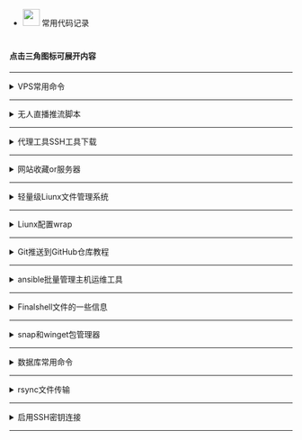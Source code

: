 



 - <img src="https://media0.giphy.com/media/pylpD8AoQCf3CQ1oO2/giphy.gif" width=30 height=30>  常用代码记录<br>
#
                               
####  点击三角图标可展开内容

---

<details>
  <summary>VPS常用命令</summary>
	


### 安装node环境
```
curl https://get.volta.sh | bash
```
```
export VOLTA_HOME="$HOME/.volta"
export PATH="$VOLTA_HOME/bin:$PATH"
```
```
source ~/.bashrc
```
```
volta install node@16.0.0
```
切换node版本只需再次安装需要的版本即可自动切换



### xui安装脚本

```
bash <(curl -Ls https://raw.githubusercontent.com/admin8800/x-ui/main/install.sh)
```

[3x-ui地址](https://github.com/MHSanaei/3x-ui)

###  一键wrap

```
wget -N https://gitlab.com/fscarmen/warp/-/raw/main/menu.sh && bash menu.sh [option] [lisence/url/token]
```

```
warp [option] [lisence]
```


### 安装Docker
官方安装脚本：

```
curl -fsSL https://get.docker.com | sh
```
>会以插件的形式自动安装`docker compose`    输入`docker compose version`查看版本

国内安装脚本  [(说明)](https://linuxmirrors.cn/other/)

```
bash <(curl -sSL https://gitee.com/SuperManito/LinuxMirrors/raw/main/DockerInstallation.sh)
```

或者使用阿里云安装源
```
curl -fsSL https://get.docker.com | bash -s docker --mirror Aliyun
```


---

###  查看系统架构
```
dpkg --print-architecture
```



```
uname -a
```

####  查看系统版本
```
cat /etc/os-release
```
```
lsb_release -a
```


#### 文件搜索
按目录名称查找
```
find / -type d -iname "目录名" 2>/dev/null
```

按文件名称查找
```
find / -type f -name "*文件名*" 2>/dev/null
```

按文件大小查找
```
find / -type f -size +20M -exec ls -lh {} \; 2>/dev/null
```

全局搜索关键字，并输出它们的路径
```
grep -r -l "关键字" /
```
```
find . -type f -exec grep -Hn '关键字' {} \;
```

文件重命名命令：`mv`


#### 网络连接相关
显示所有与主机建立连接的IP

TCP 连接：
```
ss -tnp
```

UDP 连接：
```
ss -unp
```
#### 切断除本机以外所有的SSH连接
```
sudo ss -tnp | grep ":22" | grep -v "自己的IP" | awk '{print $6}' | awk -F '[=,]' '{print $2}' | xargs -r sudo kill -9
```

#### 资源占用
显示内存占用最大的10个进程
```
ps aux --sort=-%mem | head -n 10
```
`mem为内存，可改为cpu`



###  VPS开启root登录并且修改密码：

一键脚本

```
bash <(wget -qO- https://github.com/sky22333/rootvps/raw/main/root.sh)
```

### 设置主机名
```
sudo hostnamectl set-hostname wovow
sudo bash -c 'echo "127.0.0.1 wovow" >> /etc/hosts'
```
或者
```
hostnamectl set-hostname localhost
```
### 设置时区为上海
```
sudo ln -sf /usr/share/zoneinfo/Asia/Shanghai /etc/localtime
```

查看当前时间（注意你与服务器之间的延迟）
```
date
```


### 校准同步系统时间
- 安装
```
sudo apt-get install ntpdate
```

- 配置时间服务器
```
sudo ntpdate -u time.cloudflare.com      // cloudflare时间服务器
sudo ntpdate -u time.windows.com         // 微软时间服务器
sudo ntpdate -u ntp.aliyun.com           // 阿里云时间服务器
```

- 查看
```
timedatectl status
```

### 禁用IPV6

编辑配置文件
```
vim /etc/sysctl.conf
```
最后两行添加
```
net.ipv6.conf.all.disable_ipv6 = 1
net.ipv6.conf.default.disable_ipv6 = 1
```
应用配置
```
sudo sysctl -p
```



### 更改系统语言
```
sudo nano /etc/locale.gen
# zh_CN.UTF-8 UTF-8       // 取消这行注释
sudo locale-gen
sudo update-locale LANG=zh_CN.UTF-8
sudo localectl set-locale LANG=zh_CN.UTF-8
```



###  安装依赖：
 Debian/Ubuntu 命令：
 

```
apt update && apt install curl wget git zip tar lsof vim sudo -y
```


 apk包更新
```
apk update
```
apk包安装

```
apk add curl wget vim zip
```

###  一键测试路由回程：

```
wget -qO- git.io/besttrace | bash
```
### 一键测速回程线路
```
curl https://raw.githubusercontent.com/zhanghanyun/backtrace/main/install.sh -sSf | sh
```


###  一键测试流媒体解锁：

```
bash <(curl -L -s check.unlock.media)
```

 
```
bash <(curl -L -s check.unlock.media) -M 4
```

 
```
bash <(curl -L -s check.unlock.media) -M 6
```

###  查看端口占用：
```
sudo lsof -i -P -n
```
```
ss -tuln
```
```
ss -tunp
```

```
lsof -i:端口号
```
#### 释放端口
```
kill PID数字
```

###  放行端口：

```sudo ufw allow 端口号```

```sudo ufw allow 起始端口:结束端口```

```sudo ufw enable```   #  重启ufw防火墙

###  关闭端口：
```sudo ufw deny 端口号```

###  只允许指定IP连接22端口：
```sudo ufw allow from 192.168.1.100 to any port 22```      #  多IP用英文的逗号分开

###  文件类型转换：

```mv config.txt config.json```

```mv shell.txt shell.sh```


###  开启虚拟内存：

```
sudo fallocate -l 3G /swapfile && sudo chmod 700 /swapfile && sudo mkswap /swapfile && sudo swapon /swapfile && echo '/swapfile none swap sw 0 0' | sudo tee -a /etc/fstab
```


###  防火墙

```firewall-cmd --state```                             # 查看防火墙状态    


```systemctl stop firewalld.service```                 # 停止防火墙    


```systemctl disable firewalld.service```              # 禁止防火墙开机自启

###  一键开启bbr加速

```
bash <(wget -qO- https://gitlab.com/yishijie/shell/raw/main/bbr.sh)
```
查看
```
sysctl net.ipv4.tcp_congestion_control
```



###  人型自走bot乌班图脚本


```
wget https://raw.githubusercontent.com/TeamPGM/PagerMaid-Pyro/development/utils/install.sh -O install.sh && chmod +x install.sh && bash install.sh
```


使用该脚本会将 ```Pagermaid-Pyro``` 安装至 ```/var/lib/pagermaid``` 目录下。



### 永久激活 Windows 系统和 Office 软件

在 Windows 8.1/10/11 上，右键单击 Windows 开始菜单并 选择 PowerShell 或终端（非 CMD）

```
irm https://massgrave.dev/get | iex
```

稍微等待一下，他会自动适配，并激活您的系统，当出现 Successful 的时候说明系统已经激活成功了


###  查看电脑wifi密码CMD命令

查看已连接过的wifi：

```
netsh wlan show profile
```

查看密码：

```
netsh wlan show profile name="WiFi名称" key=clear
```

打印到C盘：

```
netsh wlan export profile folder=C:\ key=clear
```

- win系统网络故障常用命令，`win+x`打开终端管理员执行

| 命令                   | 作用                                                         |
|------------------------|--------------------------------------------------------------|
| `netsh winsock reset`   | 重置 Windows 套接字（Winsock）目录，解决网络连接问题。         |
| `netsh int ip reset`    | 重置 TCP/IP 协议栈，修复配置错误导致的网络问题。              |
| `ipconfig /release`     | 释放当前计算机的 IP 地址，断开当前网络连接。                  |
| `ipconfig /renew`       | 请求 DHCP 服务器获取新的 IP 地址，恢复网络连接。              |
| `ipconfig /flushdns`    | 清空 DNS 缓存，解决因缓存问题无法访问网站的问题。              |
| `nslookup baidu.com`    | 查看网址用的什么dns进行解析。                                |




</details>

---




<details>
  <summary>无人直播推流脚本</summary>


### FFmpeg无人直播推流脚本


#### [点击这里查看](https://github.com/sky22333/zhibo)

</details>

---




<details>
  <summary>代理工具SSH工具下载</summary>

  
  
  | 类型 | 名称 | 下载地址 |
| :--- | :----: | :---: |
| 安卓代理  | v2rayNG  |https://github.com/2dust/v2rayNG/releases|
| 安卓代理  | clash-meta  |https://github.com/MetaCubeX/ClashMetaForAndroid/releases|
| 安卓代理  | NekoBox |https://github.com/Matsuridayo/NekoBoxForAndroid/releases|
| Win代理  | clash-verge-rev  |https://github.com/clash-verge-rev/clash-verge-rev/releases|
| Win代理  | v2rayN  |https://github.com/2dust/v2rayN/releases|
| ios代理  | 小火箭  |https://apps.apple.com/us/app/shadowrocket/id932747118|
| ios代理  | V2Box  |https://apps.apple.com/us/app/v2box-v2ray-client/id6446814690|
| mac代理  | v2rayU  |https://github.com/yanue/V2rayU/releases|
| mac代理  | V2Box  |https://apps.apple.com/us/app/v2box-v2ray-client/id6446814690|
| mac代理  | clash-verge-rev  |https://github.com/clash-verge-rev/clash-verge-rev/releases|
| Liunx代理  | v2rayA  |https://v2raya.org/docs/prologue/introduction|
| 安卓SSH  | Termius汉化  |https://github.com/alongw/Termius-zh_CN/releases|
| 安卓SSH  | termux |https://github.com/termux/termux-app/releases|
| 安卓SSH  | serverbox  |https://github.com/lollipopkit/flutter_server_box/releases|
| 安卓code  | Acode |https://acode.app|
| 电脑SSH  | tabby  |https://github.com/Eugeny/tabby/releases|
| 电脑SSH  | hexhub  |https://www.hexhub.cn|
| 电脑SSH  | WindTerm  |https://github.com/kingToolbox/WindTerm/releases|
| 电脑SSH  | FinalShell  |https://www.hostbuf.com/t/988.html|
| 电脑SSH  | MobaXterm汉化版  |https://github.com/RipplePiam/MobaXterm-Chinese-Simplified/releases|
| 电脑code  | vscode  |https://code.visualstudio.com|
| 在线code  | 在线vscode  |https://vscode.dev/?vscode-lang=zh-cn|
| ios SSH  | ServerBox  |https://apps.apple.com/us/app/serverbox-status-tools/id1586449703|
| ios SSH  | Termius |https://apps.apple.com/us/app/termius-terminal-ssh-client/id549039908|
| ios SSH  | xTerminal |https://apps.apple.com/us/app/xterminal-ssh-terminal-shell/id1544728400|

</details>

---

<details>
  <summary>网站收藏or服务器</summary>
    
| 类型 | 名称 | 地址 |
| :--- | :----: | :---: |
| SK5代理  | kookeey  |https://kookeey.com|
| SK5代理 | ip2world  |https://www.ip2world.com|
| SK5代理 | Omega  |https://www.omegaproxy.com/zh|
| 服务器  | vmiss  |https://app.vmiss.com|
| 服务器 | vultr  |https://www.vultr.com|
| 服务器  | 越南家宽  |https://my.cloudfly.vn/cloud/server|
| 服务器  | gigsgigs  |https://clientarea.gigsgigscloud.com|
| 服务器  | CC一刀机  |https://cloudcone.com|
| 服务器  | RN二刀机  |https://my.racknerd.com|
| 服务器  | hostvds一刀机  |https://hostvds.com|
| 服务器  | 搬瓦工  |https://bandwagonhost.com|
| 服务器  | DMIT  |https://www.dmit.io/?language=chinese|
| X学习资料  | 网站合集  |https://theporndude.com/zh|
| X学习资料  | AI画图  |https://pornpen.ai|
| 素材  | 图标素材  |https://aigei.com|
| 礼品卡  | Pockyt Shop |https://shop.pockyt.io/pc/brands/all|
| 网络测试  | ipv6测试  |https://test-ipv6.com|
| 扫描  | dns和端口扫描  |https://search.censys.io|
| 扫描  | 网络扫描  |https://fofa.info|
| 扫描  | 网络扫描  |https://www.zoomeye.org|
| 扫描  | 端口扫描  |https://www.criminalip.io|
| 学习  | 编程菜鸟教程  |https://www.runoob.com|
| api接口  | 图片和文字  |https://api.aixiaowai.cn|
| api接口  | 图片和文字  |https://developer.hitokoto.cn|
| api接口  | 诗词  |https://www.jinrishici.com|
| 图床  | 动漫和动画  |https://mikupic.com|
| 图床  | 国内高速  |https://www.freeimg.cn|
| 网盘  | 网盘资源  |https://wpzy.cc|
| 安卓软件  | APK  |https://apkpure.net|
| 安卓软件  | APK  |https://www.apkmirror.com|
| 阅后即焚  | 阅后即焚  |https://www.sixin.cc|
| 支付  | 加密货币支付网关  |https://plisio.net/zh|
| 软件  | 软件搜索和同类型推荐  |https://alternativeto.net|
| 工具  | 在线Markdown编辑器  |https://markdown-editor.org|
| 工具  | 文件匿名分享  |https://wormhole.app|


</details>

---


<details>
  <summary>轻量级Liunx文件管理系统</summary>



支持实时管理liunx系统文件的项目

安装：
```
curl -fsSL https://raw.githubusercontent.com/filebrowser/get/master/get.sh | bash
```

启动：
```
filebrowser -a 0.0.0.0 -r /
```

设置—用户管理—用户编辑—增加文件管理命令`unzip tar chmod`

示例`unzip you.zip`  /  `chmod -R 777 home`

</details>

---


<details>
  <summary>Liunx配置wrap</summary>
    


[其他系统安装](https://pkg.cloudflareclient.com/)

debian系统安装：

```
curl -fsSL https://pkg.cloudflareclient.com/pubkey.gpg | sudo gpg --yes --dearmor --output /usr/share/keyrings/cloudflare-warp-archive-keyring.gpg
```
```
echo "deb [signed-by=/usr/share/keyrings/cloudflare-warp-archive-keyring.gpg] https://pkg.cloudflareclient.com/ $(lsb_release -cs) main" | sudo tee /etc/apt/sources.list.d/cloudflare-client.list
```
```
sudo apt-get update && sudo apt-get install cloudflare-warp -y
```

注册客户端：

```
warp-cli registration new
```

开启代理模式：

```
warp-cli mode proxy
```

启动wrap：

执行此命令前必须`开启代理模式`否则机器可能失联
```
warp-cli connect
```


wrap将代理本地的`40000`端口

更改代理端口：`warp-cli proxy port 40000`

配置文件：`cd /var/lib/cloudflare-warp`

查看代理IP：
```
curl -x "socks5://127.0.0.1:40000" ipinfo.io
```



开启全局代理：
```
export ALL_PROXY=socks5://127.0.0.1:40000
```
关闭全局代理：
```
unset ALL_PROXY
```



关闭wrap：
```
warp-cli disconnect
```





</details>

---
<details>
  <summary>Git推送到GitHub仓库教程</summary>

### 先在github创建一个仓库，然后本地CD到项目目录


### 初始化本地仓库
```
git init
```
### 连接远程仓库
```
git remote add origin git@github.com:用户名/仓库名.git
```
### 创建并切换到`main`分支
```
git checkout -b main
```
### 确保本地分支是`main`
```
git checkout main
```
### 添加并提交新的更改
```
git add .
git commit -m "描述你的更改"
```
### 推送到仓库
```
git push origin main
```
`main`为分支名

输入用户名和key密钥即可推送完成
#### 操作完成后清除Git存储凭据
```
git config --global --unset credential.helper
```


## 🎈同步上游仓库某一个提交

#### 1：获取上游更新
```
git fetch upstream
```
> 合并上游所有更新`git merge upstream/main` main为本地分支

#### 2：确认上游仓库中是否包含目标提交
```
git branch -r --contains 提交哈希
```

#### 3：使用 -m 选项进行同步指定的提交
```
git cherry-pick -m 1 提交哈希
```
这里的`-m 1`表示选择合并的提交中的第一个父提交的更改。

如果不是合并的提交则去掉`-m 1`

多个`提交哈希`用空格隔开


#### 4：（可选）如果有冲突则找到冲突文件修改

标记所有冲突已解决
```
git add .
```
继续之前因冲突而中止的提交
```
git cherry-pick --continue
```
#### 5：然后就可以推送到远程仓库了
本地dev分支推送到远程dev分支
```
git push origin refs/heads/dev:refs/heads/dev
```

（可选）放弃提交
```
git cherry-pick --abort
```


## 🎈合并有冲突的请求

获取全部请求
```
git fetch origin 'refs/pull/*/head:refs/pull/origin/*'
```
切换到主分支
```
git checkout main
```
合并指定的请求（1为#后面的编号）
```
git merge refs/pull/origin/1
```
查看冲突
```
git status
```
> 将显示冲突的文件用`vim`打开，删除你不要的代码然后保存文件，或者`vscode`可视化选择。

标记所有冲突已解决
```
git add .
```
完成合并
```
git commit -m "合并分支1"
```
推送到`main`分支
```
git push origin main
```


</details>

---



<details>
  <summary>ansible批量管理主机运维工具</summary>


- ### ✨一键安装脚本
  
```
bash <(wget -qO- https://github.com/sky22333/shell/raw/main/tmp/ansible.sh)
```
 
### 1：安装并创建配置文件
```
sudo apt update
sudo apt install ansible -y
```
```
mkdir -p /etc/ansible && cd /etc/ansible && touch ansible.cfg hosts renwu.yml
```

> `ansible.cfg` 配置Ansible的全局设置。

> `hosts` 定义要管理的主机和主机组。

> `renwu.yml（或playbook）` 描述要在主机上执行的任务和操作步骤。

### 2：禁用被控主机密钥检查

`ansible.cfg`中添加以下配置
```
[defaults]
host_key_checking = False
ansible_ssh_common_args = '-o StrictHostKeyChecking=no'
```


### 3：配置被控主机清单


`hosts`中添加被控主机示例
```
[myservers]
1 ansible_host=192.168.1.1 ansible_user=root ansible_port=22 ansible_ssh_pass=password1
2 ansible_host=192.168.1.2 ansible_user=root ansible_port=22 ansible_ssh_pass=password2
3 ansible_host=192.168.1.3 ansible_user=root ansible_port=22 ansible_ssh_pass=password3
4 ansible_host=192.168.1.4 ansible_user=root ansible_port=22 ansible_ssh_pass=password4
5 ansible_host=192.168.1.5 ansible_user=root ansible_port=22 ansible_ssh_pass=password5
```

### 4：使用ping模块测试所有被控主机连通性


> (可选)查看所有被控机的信息 `ansible-inventory --list -i /etc/ansible/hosts`


```
ansible -m ping all
```

### 5：创建被控主机任务配置文件

`renwu.yml`中添加任务示例

```
---
# 定义要执行任务的主机组
- hosts: myservers
  become: yes  # 以管理员权限运行命令
  tasks:
    - name: 将Shell脚本复制到远程主机
      copy:
        # 本地脚本路径
        src: /etc/ansible/script.sh  
        # 远程主机上的目标路径
        dest: /tmp/script.sh  
        # 设置脚本权限为可执行
        mode: '0755'  

    - name: 在远程主机上执行Shell脚本
      shell: /tmp/script.sh  # 在远程主机上执行脚本
```


或者直接执行远程脚本示例
```
---
# 定义要执行任务的主机组
- hosts: myservers
  become: yes  # 以管理员权限运行命令
  tasks:
    - name: 更新包列表并安装所需的软件包
      shell: |
        apt update
        apt install curl wget git zip tar lsof -y

    - name: 在远程主机上执行Shell脚本
      shell: bash <(wget -qO- https://github.com/sky22333/shell/raw/main/vmess-ws.sh)
      args:
        executable: /bin/bash  # 确保使用bash执行命令
```

### 6：用法示例

- 对所有被控机器运行`renwu.yml`中的任务
```
ansible-playbook renwu.yml
```

- 临时对所有主机执行普通命令
```
ansible all -a "pwd"
```
- 临时对所有主机运行远程脚本
```
ansible all -m shell -a "bash <(wget -qO- https://github.com/sky22333/shell/raw/main/vmess-ws.sh)"
```
- 临时将本地脚本复制给所有被控主机并执行
```
ansible all -m copy -a "src=/etc/ansible/script.sh dest=/tmp/script.sh mode=0755"
ansible all -m shell -a "/tmp/script.sh"
```
- 临时对1，3号主机执行shell命令
```
ansible 1,3 -m shell -a "你的命令"
```
- 临时对1，3号主机执行普通命令
```
ansible 1,3 -a "pwd"
```

> 命令结尾后面追加`-v`选项会显示被控机器详细的执行信息

---

#### 命令解释
> `-m` 用于指定 Ansible 模块
 
> `-a` 用于指定传递给模块的参数或命令

| 模块              | 指令    | 中文解释                                     | 用法示例                                          |
|-------------------|---------|----------------------------------------------|---------------------------------------------------|
| `shell`           | `-a`    | 执行 shell 命令。支持管道、重定向等 shell 特性。 | `ansible all -m shell -a "pwd"`                  |
| `command`         | `-a`    | 执行命令，不通过 shell。默认模块                     | `ansible all -m command -a "ls -l"`              |
| `copy`            | `-a`    | 复制文件或目录到目标主机。                    | `ansible all -m copy -a "src=/local/file dest=/remote/file mode=0644"` |
| `file`            | `-a`    | 管理文件和目录的属性（如权限、所有权等）。    | `ansible all -m file -a "path=/remote/file state=absent"` |
| `yum`             | `-a`    | 使用 Yum 包管理器安装、更新或删除软件包（适用于 RHEL/CentOS）。 | `ansible all -m yum -a "name=nginx state=present"` |
| `apt`             | `-a`    | 使用 APT 包管理器安装、更新或删除软件包（适用于 Debian/Ubuntu）。 | `ansible all -m apt -a "name=nginx state=latest"` |
| `service`         | `-a`    | 管理服务（如启动、停止、重启服务）。         | `ansible all -m service -a "name=nginx state=started"` |
| `systemd`         | `-a`    | 管理 systemd 服务（如启动、停止、重启服务）。| `ansible all -m systemd -a "name=nginx state=started"` |
| `user`            | `-a`    | 管理用户账户（如创建、删除用户）。           | `ansible all -m user -a "name=alice state=present"` |
| `group`           | `-a`    | 管理用户组（如创建、删除组）。               | `ansible all -m group -a "name=admin state=present"` |
| `git`             | `-a`    | 管理 Git 仓库（如克隆、拉取、提交等）。      | `ansible all -m git -a "repo=https://github.com/user/repo.git dest=/path/to/repo"` |
| `template`        | `-a`    | 使用 Jinja2 模板引擎渲染模板文件。            | `ansible all -m template -a "src=template.j2 dest=/etc/config"` |
| `cron`            | `-a`    | 管理 cron 任务。                             | `ansible all -m cron -a "name='Backup' minute='0' hour='2' job='/usr/bin/backup.sh'"` |
| `wait_for`        | `-a`    | 等待某个条件满足（如端口开放、文件存在等）。 | `ansible all -m wait_for -a "port=80 delay=10 timeout=300"` |
| `docker_container`| `-a`    | 管理 Docker 容器（如启动、停止、删除容器）。 | `ansible all -m docker_container -a "name=my_container state=started"` |
| `docker_image`    | `-a`    | 管理 Docker 镜像（如拉取、删除镜像）。      | `ansible all -m docker_image -a "name=nginx tag=latest state=present"` |
| `lineinfile`      | `-a`    | 在文件中插入、删除或修改行。               | `ansible all -m lineinfile -a "path=/etc/hosts line='127.0.0.1 localhost' state=present"` |
| `ini_file`        | `-a`    | 修改 INI 配置文件。                         | `ansible all -m ini_file -a "path=/etc/myconfig.ini section=database option=host value=localhost"` |
| `debug`           | `-a`    | 打印调试信息。                               | `ansible all -m debug -a "msg='This is a debug message'"` |



---
---

#### 执行结果解释
- **ok**: 表示在该主机上成功完成的任务数。
- **changed**: 表示在该主机上有多少任务进行了更改（如文件被复制、脚本被执行）。
- **unreachable**: 表示无法连接的主机数量。
- **failed**: 表示任务失败的数量。
- **skipped**: 表示被跳过的任务数量。
- **rescued**: 表示在任务失败后被恢复的数量。
- **ignored**: 表示被忽略的任务数量。
- 绿色：任务顺利完成
- 橙色：任务执行后有变化，比如文件被修改或某些服务被重启。
- 红色：任务执行失败，一般会终止剩余的所有任务。


#### 如果所有被控机端口和密码都一样
`/etc/ansible/hosts`配置可以这样写
```
[all:vars]
ansible_user=root
ansible_ssh_pass=your_password
ansible_port=22

[myservers]
1 ansible_host=192.168.1.101
2 ansible_host=192.168.1.102
3 ansible_host=192.168.1.103
```



</details>

---





<details>
  <summary>Finalshell文件的一些信息</summary>

- Finalshell是一个强大的国产SSH工具
- finalshell的安装目录下的一些配置信息

```
/backup              # 服务器SSH连接备份文件夹
/conn                # 服务器SSH连接配置文件夹
config.json          # 基本配置文件
knownhosts.json      # 服务器密钥
tconfig.json         # 一些缓存
```

</details>

---





<details>
  <summary>snap和winget包管理器</summary>


## 常用liunx系统Snap包管理器文档


| 发行版 | 安装Snap | 启动Snap服务 | 安装Docker示例 | 安装Caddy示例 |
|--------|----------|--------------|------------|-----------|
| Debian<br>Uubuntu | `sudo apt update && sudo apt install snapd` | `sudo systemctl enable snapd && sudo systemctl start snapd` | `sudo snap install docker` | `sudo snap install caddy` |
| CentOS | `sudo yum install epel-release && sudo yum install snapd && sudo systemctl enable --now snapd.socket` | `sudo systemctl enable snapd && sudo systemctl start snapd` | `sudo snap install docker` | `sudo snap install caddy` |
| Alpine<br>Linux | `apk add snapd && rc-update add snapd` | `service snapd start` | `snap install docker` | `snap install caddy` |
| Kali<br>Linux | `sudo apt update && sudo apt install snapd` | `sudo systemctl enable snapd && sudo systemctl start snapd` | `sudo snap install docker` | `sudo snap install caddy` |

### 说明：

1. **重启系统**：安装snap后，建议重新启动系统或重新登录，以确保snap的路径正确添加到系统环境中。

2. **创建符号链接**：某些系统（如CentOS）可能需要创建符号链接：
```
sudo ln -s /var/lib/snapd/snap /snap
```

3. **安装核心组件**：在安装其他软件包之前，建议先安装核心snap组件：

```
sudo snap install core
```

4. **Alpine Linux注意事项**：Alpine Linux对snap的支持可能不如其他发行版完善，使用时可能会遇到兼容性问题。

5. **权限问题**：如遇权限错误，请使用`sudo`运行snap命令。

6. **网络连接**：确保系统有稳定的网络连接，snap需要从在线存储库下载软件包。

7. **版本选择**：安装软件时可以指定版本，例如：
```
sudo snap install docker --channel=latest/stable
```

8. **查看已安装的snap**：使用以下命令查看已安装的snap：
```
snap list
```

9. **更新snap**：更新所有已安装的snap：
```
sudo snap refresh
```

10. **删除snap**：删除某个snap：
 ```
 sudo snap remove [包名]
 ```
 
 
---
## win系统的winget软件管理器文档

| 操作 | 命令 | 说明 |
|------|------|------|
| 安装 winget | 无需单独安装 | winget 已预装在 Windows 10 1709 及更高版本 |
| 更新 winget | `winget upgrade winget` | 更新 winget 自身 |
| 搜索软件 | `winget search <软件名>` | 搜索可用的软件包 |
| 安装软件 | `winget install <软件名>` | 安装指定的软件包 |
| 卸载软件 | `winget uninstall <软件名>` | 卸载指定的软件包 |
| 更新软件 | `winget upgrade <软件名>` | 更新指定的软件包 |
| 更新所有软件 | `winget upgrade --all` | 更新所有已安装的软件包 |
| 列出已安装软件 | `winget list` | 显示所有已安装的软件包 |

### 说明：

1. **安装 winget**：
   - 在较新的 Windows 10 和 Windows 11 系统中，winget 已经预装。
   - 如果系统中没有 winget，可以从 Microsoft Store 安装 "应用安装程序"（App Installer）。

2. **使用管理员权限**：
   - 某些操作可能需要管理员权限，可以在命令提示符或 PowerShell 中以管理员身份运行。

3. **指定版本**：
   - 安装特定版本的软件：`winget install <软件名> --version <版本号>`

4. **静默安装**：
   - 使用 `--silent` 参数进行静默安装：`winget install <软件名> --silent`

5. **接受协议**：
   - 自动接受许可协议：`winget install <软件名> --accept-package-agreements`

6. **查看软件信息**：
   - 获取软件详细信息：`winget show <软件名>`

7. **导出已安装软件列表**：
   - 导出为 JSON 文件：`winget export -o <文件名>.json`

8. **从文件安装软件**：
   - 从导出的文件安装软件：`winget import -i <文件名>.json`

9. **设置**：
   - 管理 winget 设置：`winget settings`

10. **源管理**：
    - 添加新的软件源：`winget source add <源名称> <源URL>`
    - 列出所有源：`winget source list`

注意：某些软件可能不在 winget 的默认源中。在这种情况下，可能需要添加额外的源或使用其他安装方法。

  
  


</details>

---



<details>
  <summary>数据库常用命令</summary>

### MySQL和MariaDB常用命令

| 数据库          | 操作                | 命令                                                      | 描述                                   |
|-----------------|---------------------|-----------------------------------------------------------|----------------------------------------|
| **MySQL**       | 更新软件包列表       | `sudo apt update`                                        | 更新可用软件包列表                      |
|                 | 安装 MySQL 服务器    | `sudo apt install mysql-server`                           | 安装 MySQL 服务器                       |
|                 | 启动 MySQL 服务      | `sudo systemctl start mysql`                              | 启动 MySQL 服务                         |
|                 | 检查 MySQL 服务状态  | `sudo systemctl status mysql`                             | 检查 MySQL 服务的运行状态               |
|                 | 运行安全安装脚本    | `sudo mysql_secure_installation`                           | 配置 MySQL 安全选项                     |
|                 | 登录 MySQL          | `sudo mysql -u root -p`                                   | 登录 MySQL，输入 root 用户密码          |
| **MariaDB**     | 更新软件包列表       | `sudo apt update`                                        | 更新可用软件包列表                      |
|                 | 安装 MariaDB 服务器 | `sudo apt install mariadb-server`                         | 安装 MariaDB 服务器                     |
|                 | 启动 MariaDB 服务   | `sudo systemctl start mariadb`                            | 启动 MariaDB 服务                       |
|                 | 检查 MariaDB 服务状态 | `sudo systemctl status mariadb`                           | 检查 MariaDB 服务的运行状态             |
|                 | 运行安全安装脚本    | `sudo mysql_secure_installation`                           | 配置 MariaDB 安全选项                   |
|                 | 登录 MariaDB        | `sudo mysql -u root -p`                                   | 登录 MariaDB，输入 root 用户密码       |




| 功能分类    | 命令                                                      | 描述                                                     |
|-------------|------------------------------------------------------------|----------------------------------------------------------|
| **登录数据库** | `mysql -u 用户名 -p`                                        | 登录 MySQL，使用指定的用户名，`-p` 会提示输入密码         |
| **显示数据库** | `SHOW DATABASES;`                                         | 列出当前 MySQL 服务器中的所有数据库                       |
| **使用数据库** | `USE 数据库名;`                                             | 切换到指定数据库                                          |
| **创建数据库** | `CREATE DATABASE 数据库名;`                                  | 创建一个新的数据库                                        |
| **删除数据库** | `DROP DATABASE 数据库名;`                                    | 删除指定数据库                                            |
| **显示当前数据库** | `SELECT DATABASE();`                                  | 显示当前正在使用的数据库                                  |
| **显示数据库表** | `SHOW TABLES;`                                           | 列出当前数据库中的所有表                                  |
| **查看表结构** | `DESCRIBE 表名;`                                             | 查看表的结构 (字段、类型、主键等)                         |
| **创建表**    | `CREATE TABLE 表名 (字段1 数据类型, 字段2 数据类型, ...);`      | 创建一张表，指定列和数据类型                              |
| **删除表**    | `DROP TABLE 表名;`                                           | 删除指定的表                                              |
| **插入数据**  | `INSERT INTO 表名 (字段1, 字段2, ...) VALUES (值1, 值2, ...);` | 插入一条数据                                              |
| **查询数据**  | `SELECT 字段1, 字段2 FROM 表名 WHERE 条件;`                   | 查询表中的数据，可以使用条件过滤                          |
| **更新数据**  | `UPDATE 表名 SET 字段1=值1 WHERE 条件;`                       | 更新指定的表数据                                          |
| **删除数据**  | `DELETE FROM 表名 WHERE 条件;`                                | 删除符合条件的数据                                        |
| **显示创建表语句** | `SHOW CREATE TABLE 表名;`                               | 显示指定表的创建语句                                      |
| **清空表数据** | `TRUNCATE TABLE 表名;`                                      | 清空表中的所有数据，但保留表结构                          |
| **查看索引**  | `SHOW INDEX FROM 表名;`                                       | 查看表中所有的索引                                        |
| **创建索引**  | `CREATE INDEX 索引名 ON 表名 (字段);`                         | 创建索引，提升查询速度                                    |
| **删除索引**  | `DROP INDEX 索引名 ON 表名;`                                  | 删除指定的索引                                            |
| **备份数据库** | `mysqldump -u 用户名 -p 数据库名 > 备份文件.sql`               | 备份数据库，将数据库内容导出为 `.sql` 文件                |
| **恢复数据库** | `mysql -u 用户名 -p 数据库名 < 备份文件.sql`                  | 恢复数据库，将 `.sql` 文件导入指定数据库                  |
| **创建用户**  | `CREATE USER '用户名'@'localhost' IDENTIFIED BY '密码';`       | 创建一个新的 MySQL 用户                                   |
| **删除用户**  | `DROP USER '用户名'@'localhost';`                             | 删除 MySQL 用户                                           |
| **授权权限**  | `GRANT ALL PRIVILEGES ON 数据库名.* TO '用户名'@'localhost';`   | 授予用户对某个数据库的所有权限                           |
| **显示用户权限** | `SHOW GRANTS FOR '用户名'@'localhost';`                    | 显示指定用户的权限                                        |
| **撤销权限**  | `REVOKE ALL PRIVILEGES ON 数据库名.* FROM '用户名'@'localhost';` | 撤销指定用户对某个数据库的权限                            |
| **刷新权限**  | `FLUSH PRIVILEGES;`                                          | 刷新 MySQL 权限表，使权限更改生效                         |
| **查看服务器状态** | `SHOW STATUS;`                                           | 查看 MySQL 服务器的状态和性能指标                         |
| **查看数据库引擎** | `SHOW ENGINES;`                                          | 显示 MySQL 支持的所有存储引擎                             |
| **查看连接信息** | `SHOW PROCESSLIST;`                                        | 显示当前 MySQL 的所有连接信息                             |


- 大多数 SQL 语句都以分号 `;` 结尾。
- 如果 MySQL 的权限系统发生变动（如添加或撤销用户权限），建议运行 `FLUSH PRIVILEGES;` 以刷新权限。


### SQLite常用命令

| 功能分类        | 命令                                                            | 描述                                               |
|-----------------|-----------------------------------------------------------------|----------------------------------------------------|
| **安装 SQLite** | `sudo apt install sqlite3`                                       | 在 Linux（Ubuntu）中安装 SQLite                   |
| **连接 SQLite** | `sqlite3 数据库名.db`                                            | 连接到 SQLite 数据库（如果不存在则创建）           |
| **退出 SQLite** | `.quit`                                                          | 退出 SQLite 命令行工具                             |
| **显示数据库表** | `.tables`                                                       | 显示当前数据库中的所有表                           |
| **查看表结构**   | `.schema 表名`                                                   | 显示指定表的创建语句                               |
| **创建表**      | `CREATE TABLE 表名 (字段1 数据类型, 字段2 数据类型, ...);`        | 创建一张表，指定字段和数据类型                     |
| **插入数据**    | `INSERT INTO 表名 (字段1, 字段2, ...) VALUES (值1, 值2, ...);`   | 插入一条数据                                       |
| **查询数据**    | `SELECT 字段1, 字段2 FROM 表名 WHERE 条件;`                      | 查询表中的数据，可以使用条件过滤                   |
| **更新数据**    | `UPDATE 表名 SET 字段1=值1 WHERE 条件;`                          | 更新指定的表数据                                   |
| **删除数据**    | `DELETE FROM 表名 WHERE 条件;`                                   | 删除符合条件的数据                                 |
| **删除表**      | `DROP TABLE 表名;`                                               | 删除指定的表                                       |
| **查看索引**    | `PRAGMA index_list(表名);`                                       | 查看指定表的索引                                   |
| **创建索引**    | `CREATE INDEX 索引名 ON 表名 (字段);`                            | 创建索引，提升查询速度                             |
| **删除索引**    | `DROP INDEX 索引名;`                                             | 删除指定的索引                                     |
| **导出数据库**  | 先`.output 文件名.sql` 再`.dump`                                  | 导出整个数据库，保存到指定的 SQL 文件              |
| **导入数据库**  | `.read 文件名.sql`                                             | 从 SQL 文件导入数据到当前数据库                    |
| **打开数据库**  | `.open 数据库名.db`                                              | 打开或切换到另一个数据库                           |


### PostgreSQL常用命令

| 操作                       | 命令                                                                                           | 说明                                                                                      |
|----------------------------|------------------------------------------------------------------------------------------------|-------------------------------------------------------------------------------------------|
| **安装 PostgreSQL**         | `sudo apt update` <br> `sudo apt install postgresql postgresql-contrib`                        | 更新包管理器并安装 PostgreSQL 和相关插件                                                   |
| **启动 PostgreSQL 服务**    | `sudo systemctl start postgresql`                                                             | 启动 PostgreSQL 服务                                                                      |
| **重启 PostgreSQL 服务**    | `sudo systemctl restart postgresql`                                                           | 重启 PostgreSQL 服务                                                                      |
| **停止 PostgreSQL 服务**    | `sudo systemctl stop postgresql`                                                              | 停止 PostgreSQL 服务                                                                      |
| **检查 PostgreSQL 状态**    | `sudo systemctl status postgresql`                                                            | 检查 PostgreSQL 服务的当前状态                                                            |
| **设置 PostgreSQL 开机启动**| `sudo systemctl enable postgresql`                                                            | 设置 PostgreSQL 随系统启动自动运行                                                        |
| **切换到 postgres 用户**    | `sudo -i -u postgres`                                                                         | 以 `postgres` 管理员用户登录                                                  |
| **以指定用户登录**          | `psql -U 用户名 -d 数据库名`                    | 以指定用户登录指定数据库              |
| **进入 PostgreSQL shell**   | `psql`                                                                                        | 进入 PostgreSQL 的交互式命令行 shell                                                      |
| **退出 PostgreSQL shell**   | `\q`                                                                                          | 退出 PostgreSQL shell                                                                     |
| **查看数据库列表**          | `\l`                                                                                          | 显示当前 PostgreSQL 实例中的所有数据库                                                    |
| **创建数据库**              | `CREATE DATABASE 数据库名;`                                                                   | 创建一个新数据库                                                                          |
| **删除数据库**              | `DROP DATABASE 数据库名;`                                                                     | 删除指定的数据库                                                                          |
| **查看表格列表**            | `\dt`                                                                                         | 显示当前数据库中的所有表格                                                                |
| **创建表格**                | `CREATE TABLE 表格名 (列1 数据类型, 列2 数据类型, ...);`                                       | 在数据库中创建一个新表格，并定义其列和数据类型                                            |
| **插入数据**                | `INSERT INTO 表格名 (列1, 列2, ...) VALUES (值1, 值2, ...);`                                   | 向表格中插入一条数据记录                                                                  |
| **查询数据**                | `SELECT * FROM 表格名;`                                                                       | 从表格中查询所有数据                                                                      |
| **创建用户**                | `CREATE USER 用户名 WITH PASSWORD '密码';`                                                    | 创建一个新用户，并为其设置密码                                                            |
| **给用户授权**              | `GRANT ALL PRIVILEGES ON DATABASE 数据库名 TO 用户名;`                                         | 为指定的用户授权访问和操作指定数据库的所有权限                                            |
| **删除用户**                | `DROP USER 用户名;`                                                                           | 删除一个指定的用户                                                                        |
| **修改用户密码**            | `ALTER USER 用户名 WITH PASSWORD '新密码';`                                                   | 修改指定用户的密码                                                                        |
| **备份数据库**              | `pg_dump 数据库名 > 备份文件名.sql`                                                           | 将指定数据库备份到一个 `.sql` 文件中                                                      |
| **还原数据库**              | `psql 数据库名 < 备份文件名.sql`                                                              | 从备份的 `.sql` 文件还原数据库                                                            |




</details>

---




<details>
  <summary>rsync文件传输</summary>

| 选项         | 示例命令                                                 | 说明                                       |
|--------------|--------------------------------------------------------|--------------------------------------------|
| `-a`        | `rsync -av /source/ /destination/`                    | 归档模式，递归传输并保持文件属性            |
| `-v`        | `rsync -av /source/ /destination/`                    | 详细输出，显示传输过程                      |
| `-z`        | `rsync -avz /source/ /destination/`                   | 传输时压缩文件                             |
| `-h`        | `rsync -avh /source/ /destination/`                   | 人性化输出，显示更易读的文件大小             |
| `--progress` | `rsync -av --progress /source/ /destination/`         | 显示传输进度                              |
| `-e`        | `rsync -av -e ssh /source/ root@192.168.9.1:/destination/` | 指定使用的远程 shell（如 ssh）              |
| `--delete`   | `rsync -av --delete /source/ /destination/`           | 删除目标目录中源目录不存在的文件             |

### 示例用法

| 示例描述               | 示例命令                                                   | 说明                                       |
|----------------------|----------------------------------------------------------|--------------------------------------------|
| 本地文件同步           | `rsync -av /source/ /home/`      | 同步源目录中的文件到目标目录               |
| 远程文件同步           | `rsync -av /source/ root@192.168.9.1:/home/` | 从本地同步到远程                            |
| 从远程同步到本地       | `rsync -av root@192.168.9.1:/source/ /home/` | 从远程同步到本地                          |
| 使用 SSH 进行安全传输 | `rsync -avz -e ssh /source/ root@192.168.9.1:/home/` | 使用 SSH 进行安全文件传输                  |
| 删除目标目录中不存在的文件 | `rsync -av --delete /source/ /home/` | 在目标目录中删除源目录中不存在的文件        |


</details>

---





<details>
  <summary>启用SSH密钥连接</summary>


## 服务器配置SSH密钥登录

> 适用于`Debian`和`Ubuntu`系统



### 生成`ED25519`类型的 SSH 密钥对

```
ssh-keygen -t ed25519
```
>一路回车即可，生成的`id_ed25519`文件为私钥，使用这个连接服务器，`id_ed25519.pub`文件为公钥。


### 然后进入存储SSH密钥的目录，并配置公钥
```
cd ~/.ssh
cat id_ed25519.pub >> authorized_keys
```


### 修改SSH配置文件
```
sudo vim /etc/ssh/sshd_config
```
### 找到对应的配置然后修改
```
# 修改SSH服务端口
Port 2222

# 启用公钥认证
PubkeyAuthentication yes

# 指定存储公钥的文件位置(增加此项)
AuthorizedKeysFile .ssh/authorized_keys

# 禁止使用空密码登录
PermitEmptyPasswords no

# 禁止使用密码认证登录
PasswordAuthentication no
```

### 重启SSH服务
```
sudo systemctl restart ssh
```




</details>

---
